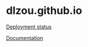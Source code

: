 # dlzou.github.io

[Deployment status](https://github.com/dlzou/dlzou.github.io/deployments)

[Documentation](https://github.com/kakawait/hugo-tranquilpeak-theme#documentation)
